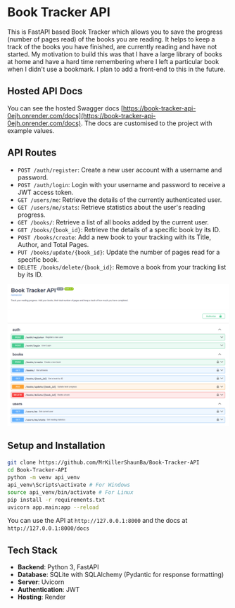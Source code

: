 # Book Tracker API

This is FastAPI based Book Tracker which allows you to save the progress (number of pages read) of the books you are reading. It helps to keep a track of the books you have finished, are currently reading and have not started. My motivation to build this was that I have a large library of books at home and have a hard time remembering where I left a particular book when I didn't use a bookmark. I plan to add a front-end to this in the future.

## Hosted API Docs

You can see the hosted Swagger docs [https://book-tracker-api-0ejh.onrender.com/docs](https://book-tracker-api-0ejh.onrender.com/docs). The docs are customised to the project with example values.

## API Routes
* `POST /auth/register`: Create a new user account with a username and password.
* `POST /auth/login`: Login with your username and password to receive a JWT access token.
* `GET /users/me`: Retrieve the details of the currently authenticated user.
* `GET /users/me/stats`: Retrieve statistics about the user's reading progress.
* `GET /books/`: Retrieve a list of all books added by the current user.
* `GET /books/{book_id}`: Retrieve the details of a specific book by its ID.
* `POST /books/create`: Add a new book to your tracking with its Title, Author, and Total Pages.
* `PUT /books/update/{book_id}`: Update the number of pages read for a specific book.
* `DELETE /books/delete/{book_id}`: Remove a book from your tracking list by its ID.

![ss](/assets/ss.png)

## Setup and Installation

```bash
git clone https://github.com/MrKillerShaunBa/Book-Tracker-API
cd Book-Tracker-API
python -m venv api_venv
api_venv\Scripts\activate # For Windows
source api_venv/bin/activate # For Linux 
pip install -r requirements.txt
uvicorn app.main:app --reload
```
You can use the API at `http://127.0.0.1:8000` and the docs at `http://127.0.0.1:8000/docs`

## Tech Stack

* **Backend**: Python 3, FastAPI
* **Database**: SQLite with SQLAlchemy (Pydantic for response formatting)
* **Server**: Uvicorn
* **Authentication**: JWT
* **Hosting**: Render







